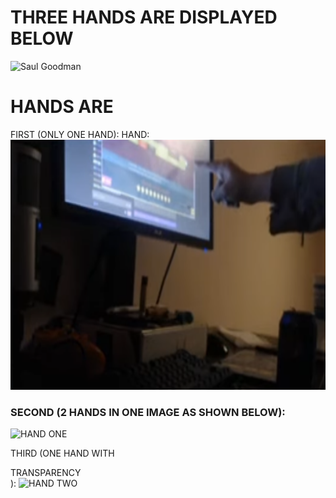 <h1>THREE HANDS ARE DISPLAYED BELOW</h1>

<img src="https://github.com/tensorknower69/tensorknower69/blob/main/saul.gif" alt="Saul Goodman" width=100% height=200>
<h1>HANDS ARE</h1>

FIRST (ONLY ONE HAND): HAND:
<img src="https://github.com/tensorknower69/tensorknower69/blob/main/727.png" alt="Aireu 727 WYFSI" width=100% height=400>

<h3>SECOND (2 HANDS IN ONE IMAGE AS SHOWN BELOW):</h3>
<img src="https://cdn.pixabay.com/photo/2016/12/30/10/28/hands-1940248_960_720.png" alt="HAND ONE" width=30% height=200>

THIRD (ONE HAND WITH <div>TRANSPARENCY</div>):
<img src="https://www.vhv.rs/dpng/d/419-4199674_open-hand-large-transparent-background-grabbing-hand-png.png" alt="HAND TWO" width=100% height=200>

<!--
**tensorknower69/tensorknower69** is a ✨ _special_ ✨ repository because its `README.md` (this file) appears on your GitHub profile.

Here are some ideas to get you started:
-->
